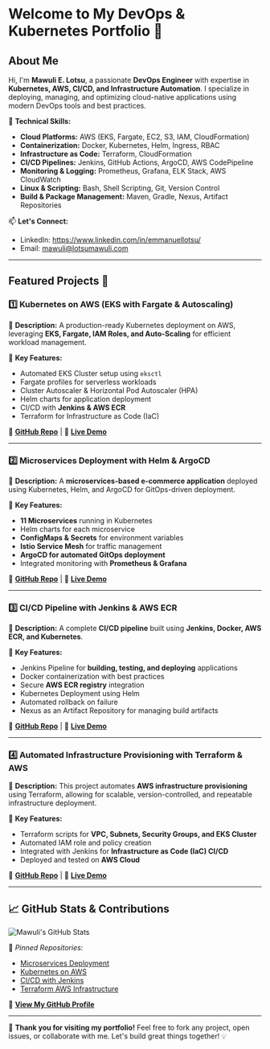# Welcome to My DevOps & Kubernetes Portfolio 🚀

## About Me
Hi, I'm **Mawuli E. Lotsu**, a passionate **DevOps Engineer** with expertise in **Kubernetes, AWS, CI/CD, and Infrastructure Automation**. I specialize in deploying, managing, and optimizing cloud-native applications using modern DevOps tools and best practices.

📍 **Technical Skills:**
- **Cloud Platforms:** AWS (EKS, Fargate, EC2, S3, IAM, CloudFormation)
- **Containerization:** Docker, Kubernetes, Helm, Ingress, RBAC
- **Infrastructure as Code:** Terraform, CloudFormation
- **CI/CD Pipelines:** Jenkins, GitHub Actions, ArgoCD, AWS CodePipeline
- **Monitoring & Logging:** Prometheus, Grafana, ELK Stack, AWS CloudWatch
- **Linux & Scripting:** Bash, Shell Scripting, Git, Version Control
- **Build & Package Management:** Maven, Gradle, Nexus, Artifact Repositories

📫 **Let's Connect:**
- LinkedIn: https://www.linkedin.com/in/emmanuellotsu/
- Email: mawuli@lotsumawuli.com

---

## Featured Projects 🚀

### 1️⃣ **Kubernetes on AWS (EKS with Fargate & Autoscaling)**
📌 **Description:**
A production-ready Kubernetes deployment on AWS, leveraging **EKS, Fargate, IAM Roles, and Auto-Scaling** for efficient workload management.

🔹 **Key Features:**
- Automated EKS Cluster setup using `eksctl`
- Fargate profiles for serverless workloads
- Cluster Autoscaler & Horizontal Pod Autoscaler (HPA)
- Helm charts for application deployment
- CI/CD with **Jenkins & AWS ECR**
- Terraform for Infrastructure as Code (IaC)

🔗 **[GitHub Repo](#)** | 🔗 **[Live Demo ](#)**

---

### 2️⃣ **Microservices Deployment with Helm & ArgoCD**
📌 **Description:**
A **microservices-based e-commerce application** deployed using Kubernetes, Helm, and ArgoCD for GitOps-driven deployment.

🔹 **Key Features:**
- **11 Microservices** running in Kubernetes
- Helm charts for each microservice
- **ConfigMaps & Secrets** for environment variables
- **Istio Service Mesh** for traffic management
- **ArgoCD for automated GitOps deployment**
- Integrated monitoring with **Prometheus & Grafana**

🔗 **[GitHub Repo](#)** | 🔗 **[Live Demo ](#)**

---

### 3️⃣ **CI/CD Pipeline with Jenkins & AWS ECR**
📌 **Description:**
A complete **CI/CD pipeline** built using **Jenkins, Docker, AWS ECR, and Kubernetes**.

🔹 **Key Features:**
- Jenkins Pipeline for **building, testing, and deploying** applications
- Docker containerization with best practices
- Secure **AWS ECR registry** integration
- Kubernetes Deployment using Helm
- Automated rollback on failure
- Nexus as an Artifact Repository for managing build artifacts

🔗 **[GitHub Repo](#)** | 🔗 **[Live Demo ](#)**

---

### 4️⃣ **Automated Infrastructure Provisioning with Terraform & AWS**
📌 **Description:**
This project automates **AWS infrastructure provisioning** using Terraform, allowing for scalable, version-controlled, and repeatable infrastructure deployment.

🔹 **Key Features:**
- Terraform scripts for **VPC, Subnets, Security Groups, and EKS Cluster**
- Automated IAM role and policy creation
- Integrated with Jenkins for **Infrastructure as Code (IaC) CI/CD**
- Deployed and tested on **AWS Cloud**

🔗 **[GitHub Repo](#)** | 🔗 **[Live Demo ](#)**

---

## 📈 GitHub Stats & Contributions
![Mawuli's GitHub Stats](https://github-readme-stats.vercel.app/api?username=your-github-username&show_icons=true&theme=radical)

📌 *Pinned Repositories:*
- [Microservices Deployment](#)
- [Kubernetes on AWS](#)
- [CI/CD with Jenkins](#)
- [Terraform AWS Infrastructure](#)

🔗 **[View My GitHub Profile](#)**

---

🚀 **Thank you for visiting my portfolio!** Feel free to fork any project, open issues, or collaborate with me. Let's build great things together! 💡

